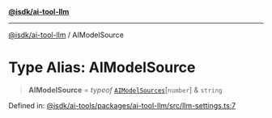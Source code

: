 [**@isdk/ai-tool-llm**](../README.md)

***

[@isdk/ai-tool-llm](../globals.md) / AIModelSource

# Type Alias: AIModelSource

> **AIModelSource** = *typeof* [`AIModelSources`](../variables/AIModelSources.md)\[`number`\] & `string`

Defined in: [@isdk/ai-tools/packages/ai-tool-llm/src/llm-settings.ts:7](https://github.com/isdk/ai-tool-llm.js/blob/b85f02c051e6cb4b9c451fe72592c4077cb731a4/src/llm-settings.ts#L7)
